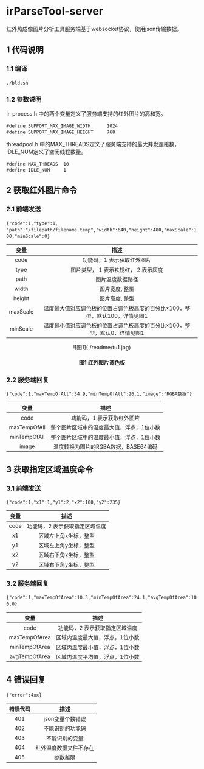 # irParseTool-server

红外热成像图片分析工具服务端基于websocket协议，使用json传输数据。

## 1 代码说明

### 1.1 编译

`./bld.sh`

### 1.2 参数说明

ir_process.h 中的两个变量定义了服务端支持的红外图片的高和宽。
```
#define SUPPORT_MAX_IMAGE_WIDTH      1024
#define SUPPORT_MAX_IMAGE_HEIGHT     768
```
threadpool.h 中的MAX_THREADS定义了服务端支持的最大并发连接数，IDLE_NUM定义了空闲线程数量。
```
#define MAX_THREADS  10
#define IDLE_NUM     1
```

## 2 获取红外图片命令

### 2.1 前端发送

`{"code":1,"type":1, "path":"/filepath/filename.temp","width":640,"height":480,"maxScale":100,"minScale":0}`

| 变量 | 描述 |
| :--: | :--: |
| code | 功能码，1 表示获取红外图片 |
| type | 图片类型， 1 表示铁锈红， 2 表示灰度 |
| path | 图片温度数据路径 |
| width | 图片宽度, 整型 |
| height | 图片高度, 整型 |
| maxScale | 温度最大值对应调色板的位置占调色板高度的百分比×100，整型，默认100，详情见图1 |
| minScale | 温度最小值对应调色板的位置占调色板高度的百分比×100，整型，默认0，详情见图1 |

<center>![图1](./readme/tu1.jpg)</center>

#### <center>图1 红外图片调色板</center>

### 2.2 服务端回复

`{"code":1,"maxTempOfAll":34.9,"minTempOfAll":26.1,"image":"RGBA数据"}`

| 变量 | 描述 |
| :--: | :--: |
| code | 功能码，1 表示获取红外图片 |
| maxTempOfAll | 整个图片区域中的温度最大值，浮点，1位小数 |
| minTempOfAll | 整个图片区域中的温度最小值，浮点，1位小数 |
| image | 温度转换为图片的RGBA数据，BASE64编码 |

## 3 获取指定区域温度命令

### 3.1 前端发送

`{"code":1,"x1":1,"y1":2,"x2":100,"y2":235}`

| 变量 | 描述 |
| :--: | :--: |
| code | 功能码，2 表示获取指定区域温度 |
| x1 | 区域左上角x坐标，整型 |
| y1 | 区域左上角y坐标，整型 |
| x2 | 区域右下角x坐标，整型 |
| y2 | 区域右下角y坐标，整型 |

### 3.2 服务端回复

`{"code":1,"maxTempOfArea":10.3,"minTempOfArea":24.1,"avgTempOfArea":100.0}`

| 变量 | 描述 |
| :--: | :--: |
| code | 功能码，2 表示获取指定区域温度 |
| maxTempOfArea | 区域内温度最大值，浮点，1位小数 |
| minTempOfArea | 区域内温度最小值，浮点，1位小数 |
| avgTempOfArea | 区域内温度平均值，浮点，1位小数 |

## 4 错误回复

`{"error":4xx}`

| 错误代码 | 描述 |
| :--: | :--: |
| 401 | json变量个数错误 |
| 402 | 不能识别的功能码 |
| 403 | 不能识别的变量 |
| 404 | 红外温度数据文件不存在 |
| 405 | 参数越限 |
